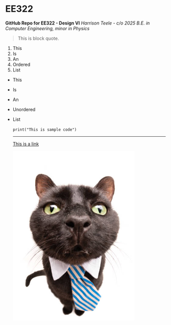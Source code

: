 # EE322

**GitHub Repo for EE322 - Design VI**
*Harrison Teele - c/o 2025*
*B.E. in Computer Engineering, minor in Physics*

>This is block quote.
>

1. This
2. Is
3. An
4. Ordered
5. List

- This
- Is
- An
- Unordered
- List

  `print("This is sample code")`

  ---

  [This is a link](https://www.youtube.com/watch?v=rdYE3Wm6jX8)

  ![Meow](cat.png)
